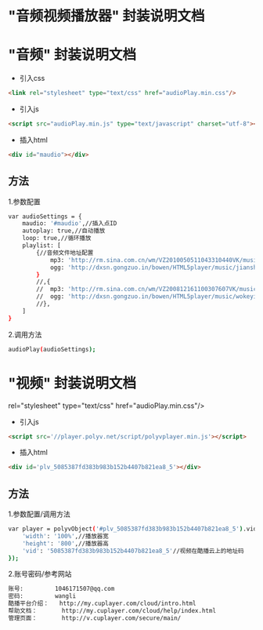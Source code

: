 # "音频视频播放器" 封装说明文档

##  
# "音频" 封装说明文档
* 引入css
```html
<link rel="stylesheet" type="text/css" href="audioPlay.min.css"/>
```

* 引入js
```html
<script src="audioPlay.min.js" type="text/javascript" charset="utf-8"></script>
```

* 插入html
```html
<div id="maudio"></div>
```

## 方法
1.参数配置
```bash
var audioSettings = {
    maudio: '#maudio',//插入点ID
    autoplay: true,//自动播放
    loop: true,//循环播放
    playlist: [
    	{//音频文件地址配置
            mp3: 'http://rm.sina.com.cn/wm/VZ2010050511043310440VK/music/MUSIC1005051622027270.mp3',
            ogg: 'http://dxsn.gongzuo.in/bowen/HTML5player/music/jianshangdie.ogg'
        }
        //,{
        //	mp3: 'http://rm.sina.com.cn/wm/VZ200812161100307607VK/music/MUSIC0812161100379667.mp3',
        //	ogg: 'http://dxsn.gongzuo.in/bowen/HTML5player/music/wokeyibaonima.ogg'
        //},
    ]
}
```

2.调用方法

```bash
audioPlay(audioSettings);
```
# "视频" 封装说明文档
rel="stylesheet" type="text/css" href="audioPlay.min.css"/>


* 引入js
```html
<script src='//player.polyv.net/script/polyvplayer.min.js'></script>
```

* 插入html
```html
<div id='plv_5085387fd383b983b152b4407b821ea8_5'></div>
```

## 方法
1.参数配置/调用方法
```bash
var player = polyvObject('#plv_5085387fd383b983b152b4407b821ea8_5').videoPlayer({
    'width': '100%',//播放器宽
    'height': '800',//播放器高
    'vid': '5085387fd383b983b152b4407b821ea8_5'//视频在酷播云上的地址码
});
```
2.账号密码/参考网站
```bash
账号:			1046171507@qq.com 
密码:			wangli
酷播平台介绍：   http://my.cuplayer.com/cloud/intro.html
帮助文档：       http://my.cuplayer.com/cloud/help/index.html
管理页面：       http://v.cuplayer.com/secure/main/
```